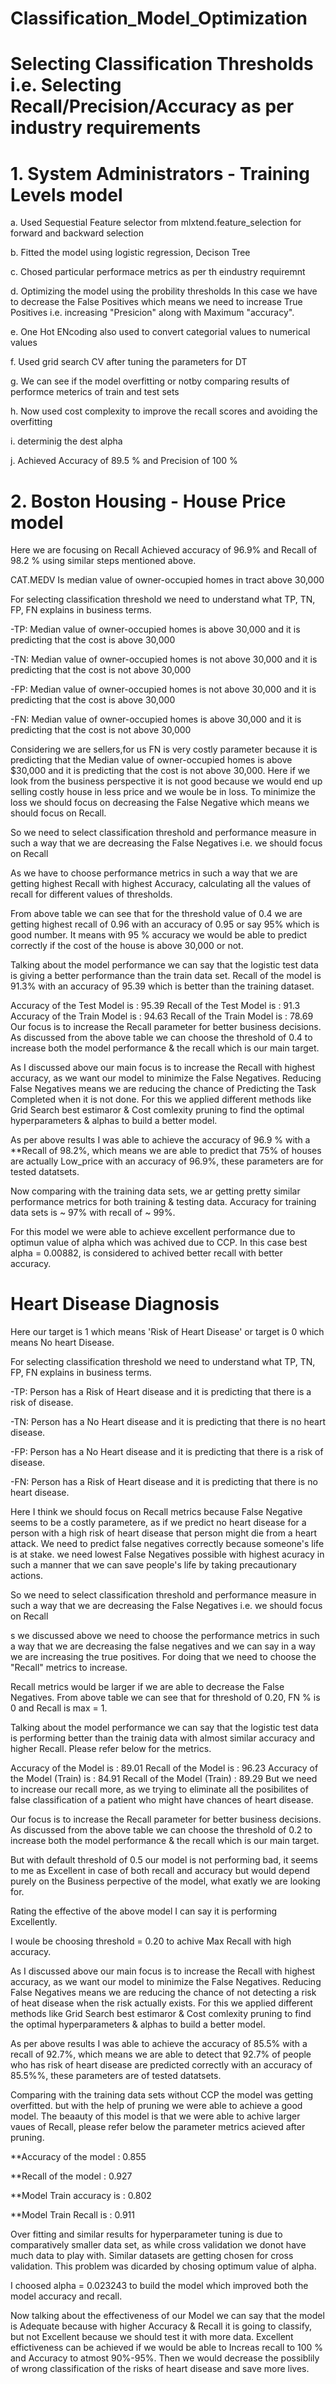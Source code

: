 # Classification_Model_Optimization

# Selecting Classification Thresholds i.e. Selecting Recall/Precision/Accuracy as per industry requirements 

# 1. System Administrators - Training Levels model

a. Used Sequestial Feature selector from mlxtend.feature_selection for forward and backward selection 

b. Fitted the model using logistic regression, Decison Tree 

c. Chosed particular performace metrics as per th eindustry requiremnt 

d. Optimizing the model using the probility thresholds 
In this case we have to decrease the False Positives which means we need to increase True Positives i.e. increasing "Presicion"  along with Maximum "accuracy".

e. One Hot ENcoding also used to convert categorial values to numerical values

f. Used grid search CV after tuning the parameters for DT

g. We can see if the model overfitting or notby comparing  results of performce meterics of train and test sets

h. Now used cost complexity to improve the recall scores and avoiding the overfitting

i. determinig the dest alpha

j. Achieved Accuracy of 89.5 % and Precision of 100 % 

# 2. Boston Housing - House Price model 

Here we are focusing on Recall 
Achieved accuracy of 96.9% and Recall of 98.2 % using similar steps mentioned above.

CAT.MEDV Is median value of owner-occupied homes in tract above 30,000

For selecting classification threshold we need to understand what TP, TN, FP, FN explains in business terms.

-TP: Median value of owner-occupied homes is above 30,000 and it is predicting that the cost is above 30,000

-TN: Median value of owner-occupied homes is not above 30,000 and it is predicting that the cost is not above 30,000

-FP: Median value of owner-occupied homes is not above 30,000 and it is predicting that the cost is above 30,000

-FN: Median value of owner-occupied homes is above 30,000 and it is predicting that the cost is not above 30,000

Considering we are sellers,for us FN is very costly parameter because it is predicting that the Median value of owner-occupied homes is above $30,000 and it is predicting that the cost is not above 30,000. Here if we look from the business perspective it is not good because we would end up selling costly house in less price and we woule be in loss. To minimize the loss we should focus on decreasing the False Negative which means we should focus on Recall.

So we need to select classification threshold and performance measure in such a way that we are decreasing the False Negatives i.e. we should focus on Recall

As we have to choose performance metrics in such a way that we are getting highest Recall with highest Accuracy, calculating all the values of recall for different values of thresholds.

From above table we can see that for the threshold value of 0.4 we are getting highest recall of 0.96 with an accuracy of 0.95 or say 95% which is good number. It means with 95 % accuracy we would be able to predict correctly if the cost of the house is above 30,000 or not.

Talking about the model performance we can say that the logistic test data is giving a better performance than the train data set. Recall of the model is 91.3% with an accuracy of 95.39 which is better than the training dataset.

Accuracy of the Test Model is : 95.39
Recall of the Test Model is : 91.3
Accuracy of the Train Model is : 94.63
Recall of the Train Model is : 78.69
Our focus is to increase the Recall parameter for better business decisions. As discussed from the above table we can choose the threshold of 0.4 to increase both the model performance & the recall which is our main target.

As I discussed above our main focus is to increase the Recall with highest accuracy, as we want our model to minimize the False Negatives. Reducing False Negatives means we are reducing the chance of Predicting the Task Completed when it is not done. For this we applied different methods like Grid Search best estimaror & Cost comlexity pruning to find the optimal hyperparameters & alphas to build a better model.

As per above results I was able to achieve the accuracy of 96.9 % with a **Recall of 98.2%, which means we are able to predict that 75% of houses are actually Low_price with an accuracy of 96.9%, these parameters are for tested datatsets.

Now comparing with the training data sets, we ar getting pretty similar performance metrics for both training & testing data. Accuracy for training data sets is ~ 97% with recall of ~ 99%.

For this model we were able to achieve excellent performance due to optimun value of alpha which was achived due to CCP. In this case best alpha = 0.00882, is considered to achived better recall with better accuracy.


# Heart Disease Diagnosis

Here our target is 1 which means 'Risk of Heart Disease' or target is 0 which means No heart Disease.

For selecting classification threshold we need to understand what TP, TN, FP, FN explains in business terms.

-TP: Person has a Risk of Heart disease and it is predicting that there is a risk of disease.

-TN: Person has a No Heart disease and it is predicting that there is no heart disease.

-FP: Person has a No Heart disease and it is predicting that there is a risk of disease.

-FN: Person has a Risk of Heart disease and it is predicting that there is no heart disease.

Here I think we should focus on Recall metrics because False Negative seems to be a costly parametere, as if we predict no heart disease for a person with a high risk of heart disease that person might die from a heart attack. We need to predict false negatives correctly because someone's life is at stake. we need lowest False Negatives possible with highest acuracy in such a manner that we can save people's life by taking precautionary actions.

So we need to select classification threshold and performance measure in such a way that we are decreasing the False Negatives i.e. we should focus on Recall

s we discussed above we need to choose the performance metrics in such a way that we are decreasing the false negatives and we can say in a way we are increasing the true positives. For doing that we need to choose the "Recall" metrics to increase.

Recall metrics would be larger if we are able to decrease the False Negatives. From above table we can see that for threshold of 0.20, FN % is 0 and Recall is max = 1.

Talking about the model performance we can say that the logistic test data is performing better than the trainig data with almost similar accuracy and higher Recall. Please refer below for the metrics.

Accuracy of the Model is : 89.01
Recall of the Model is : 96.23
Accuracy of the Model (Train) is : 84.91
Recall of the Model (Train) : 89.29
But we need to increase our recall more, as we trying to eliminate all the posibilites of false classification of a patient who might have chances of heart disease.

Our focus is to increase the Recall parameter for better business decisions. As discussed from the above table we can choose the threshold of 0.2 to increase both the model performance & the recall which is our main target.

But with default threshold of 0.5 our model is not performing bad, it seems to me as Excellent in case of both recall and accuracy but would depend purely on the Business perpective of the model, what exatly we are looking for.

Rating the effective of the above model I can say it is performing Excellently.

I woule be choosing threshold = 0.20 to achive Max Recall with high accuracy.

As I discussed above our main focus is to increase the Recall with highest accuracy, as we want our model to minimize the False Negatives. Reducing False Negatives means we are reducing the chance of not detecting a risk of heat disease when the risk actually exists. For this we applied different methods like Grid Search best estimaror & Cost comlexity pruning to find the optimal hyperparameters & alphas to build a better model.

As per above results I was able to achieve the accuracy of 85.5% with a recall of 92.7%, which means we are able to detect that 92.7% of people who has risk of heart disease are predicted correctly with an accuracy of 85.5%%, these parameters are of tested datatsets.

Comparing with the training data sets without CCP the model was getting overfitted. but with the help of pruning we were able to achieve a good model. The beaauty of this model is that we were able to achive larger vaues of Recall, please refer below the parameter metrics acieved after pruning.

**Accuracy of the model : 0.855

**Recall of the model : 0.927

**Model Train accuracy is : 0.802

**Model Train Recall is : 0.911

Over fitting and similar results for hyperparameter tuning is due to comparatively smaller data set, as while cross validation we donot have much data to play with. Similar datasets are getting chosen for cross validation. This problem was dicarded by chosing optimum value of alpha.

I choosed alpha = 0.023243 to build the model which improved both the model accuracy and recall.

Now talking about the effectiveness of our Model we can say that the model is Adequate because with higher Accuracy & Recall it is going to classify, but not Excellent because we should test it with more data. Excellent effictiveness can be achieved if we would be able to Increas recall to 100 % and Accuracy to atmost 90%-95%. Then we would decrease the possiblily of wrong classification of the risks of heart disease and save more lives.

